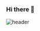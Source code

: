 ### Hi there 👋

![header](https://capsule-render.vercel.app/api?type=Waving&color=timeGradient&height=300&section=header&text=My%20Profile&fontSize=70&animation=fadeIn)

<!-- <p align="center">
<a href="https://github.com/fourthedition">
  <img height="180em" src="https://github-readme-stats-eight-theta.vercel.app/api?username=fourthedition&show_icons=true&theme=algolia&include_all_commits=true&count_private=true"/>
  <img height="180em" src="https://github-readme-stats-eight-theta.vercel.app/api/top-langs/?username=fourthedition&layout=compact&langs_count=8&theme=algolia"/>
</a>
</p> -->

<!--
**fourthedition/fourthedition** is a ✨ _special_ ✨ repository because its `README.md` (this file) appears on your GitHub profile.

Here are some ideas to get you started:

- 🔭 I’m currently working on ...
- 🌱 I’m currently learning ...
- 👯 I’m looking to collaborate on ...
- 🤔 I’m looking for help with ...
- 💬 Ask me about ...
- 📫 How to reach me: ...
- 😄 Pronouns: ...
- ⚡ Fun fact: ...
-->
